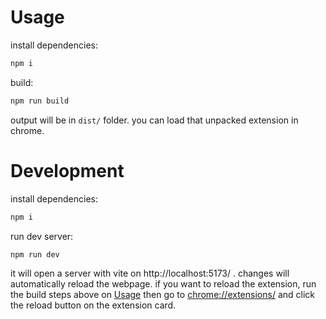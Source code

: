 # Usage

install dependencies: 
```bash
npm i
```

build:
```bash
npm run build
```

output will be in `dist/` folder. you can load that unpacked extension in chrome.


# Development

install dependencies: 
```bash
npm i
```

run dev server:
```bash
npm run dev
```

it will open a server with vite on http://localhost:5173/ . changes will automatically reload the webpage. if you want to reload the extension, run the build steps above on [Usage](#usage) then go to [chrome://extensions/](chrome://extensions/) and click the reload button on the extension card.